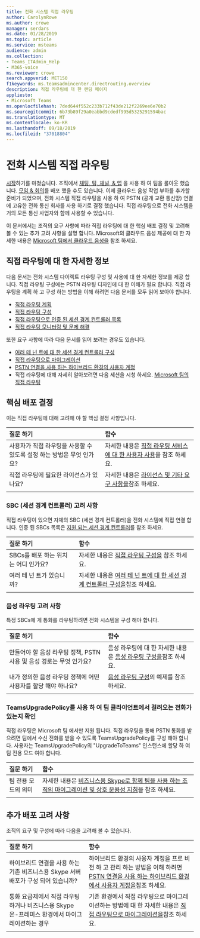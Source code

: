 ```yaml
---
title: 전화 시스템 직접 라우팅
author: CarolynRowe
ms.author: crowe
manager: serdars
ms.date: 01/28/2019
ms.topic: article
ms.service: msteams
audience: admin
ms.collection:
- Teams_ITAdmin_Help
- M365-voice
ms.reviewer: crowe
search.appverid: MET150
f1keywords: ms.teamsadmincenter.directrouting.overview
description: 직접 라우팅에 대 한 랜딩 페이지
appliesto:
- Microsoft Teams
ms.openlocfilehash: 7ded644f552c233b712f43de212f2269ee6e70b2
ms.sourcegitcommit: 6b73b89f29a0eabbd9cdedf995d5325291594bac
ms.translationtype: MT
ms.contentlocale: ko-KR
ms.lasthandoff: 09/18/2019
ms.locfileid: "37018804"
---
```

# <a name="phone-system-direct-routing"></a>전화 시스템 직접 라우팅

[시작](get-started-with-teams-quick-start.md)하기를 마쳤습니다. 조직에서 [채팅, 팀, 채널, & 앱](deploy-chat-teams-channels-microsoft-teams-landing-page.md) 을 사용 하 여 팀을 롤아웃 했습니다. [모임 & 회의](deploy-meetings-microsoft-teams-landing-page.md)를 배포 했을 수도 있습니다. 이제 클라우드 음성 작업 부하를 추가할 준비가 되었으며, 전화 시스템 직접 라우팅을 사용 하 여 PSTN (공개 교환 통신망) 연결에 고유한 전화 통신 회사를 사용 하기로 결정 했습니다. 직접 라우팅으로 전화 시스템을 거의 모든 통신 사업자와 함께 사용할 수 있습니다.

이 문서에서는 조직의 요구 사항에 따라 직접 라우팅에 대 한 핵심 배포 결정 및 고려해 볼 수 있는 추가 고려 사항을 설명 합니다. Microsoft의 클라우드 음성 제공에 대 한 자세한 내용은 [Microsoft 팀에서 클라우드 음성을](cloud-voice-landing-page.md) 참조 하세요.

## <a name="learn-more-about-direct-routing"></a>직접 라우팅에 대 한 자세한 정보

다음 문서는 전화 시스템 다이렉트 라우팅 구성 및 사용에 대 한 자세한 정보를 제공 합니다. 직접 라우팅 구성에는 PSTN 라우팅 디자인에 대 한 이해가 필요 합니다. 직접 라우팅을 계획 하 고 구성 하는 방법을 이해 하려면 다음 문서를 모두 읽어 보아야 합니다.

- [직접 라우팅 계획](direct-routing-plan.md) 
- [직접 라우팅 구성](direct-routing-configure.md)
- [직접 라우팅으로 인증 된 세션 경계 컨트롤러 목록](direct-routing-border-controllers.md)
- [직접 라우팅 모니터링 및 문제 해결](direct-routing-monitor-and-troubleshoot.md)

또한 요구 사항에 따라 다음 문서를 읽어 보려는 경우도 있습니다.

-  [여러 테 넌 트에 대 한 세션 경계 컨트롤러 구성](direct-routing-sbc-multiple-tenants.md)
-  [직접 라우팅으로 마이그레이션](direct-routing-migrating.md)
-  [PSTN 연결을 사용 하는 하이브리드 환경의 사용자 계정](direct-routing-user-accounts-in-a-hybrid-environment.md)
- 직접 라우팅에 대해 자세히 알아보려면 다음 세션을 시청 하세요. [Microsoft 팀의 직접 라우팅](https://aka.ms/teams-direct-routing)

## <a name="core-deployment-decisions"></a>핵심 배포 결정

이는 직접 라우팅에 대해 고려해 야 할 핵심 결정 사항입니다. 

|질문 하기|함수 |
| :------------|:-------|
|사용자가 직접 라우팅을 사용할 수 있도록 설정 하는 방법은 무엇 인가요? | 자세한 내용은 [직접 라우팅 서비스에 대 한 사용자 사용](direct-routing-configure.md#enable-users-for-direct-routing-service)을 참조 하세요. |
직접 라우팅에 필요한 라이선스가 있나요? | 자세한 내용은 [라이선스 및 기타 요구 사항을](direct-routing-plan.md#licensing-and-other-requirements)참조 하세요.
|||

### <a name="session-border-controller-sbc-considerations"></a>SBC (세션 경계 컨트롤러) 고려 사항

직접 라우팅이 있으면 자체의 SBC (세션 경계 컨트롤러)을 전화 시스템에 직접 연결 합니다.  인증 된 SBCs 목록은 [지원 되는 세션 경계 컨트롤러](direct-routing-border-controllers.md)를 참조 하세요.

|질문 하기|함수 |
|:------------|:-------|
| SBCs를 배포 하는 위치는 어디 인가요? | 자세한 내용은 [직접 라우팅 구성을](direct-routing-configure.md) 참조 하세요. | 
여러 테 넌 트가 있습니까? | 자세한 내용은 [여러 테 넌 트에 대 한 세션 경계 컨트롤러 구성을](direct-routing-sbc-multiple-tenants.md)참조 하세요.|
|||

### <a name="voice-routing-considerations"></a>음성 라우팅 고려 사항

특정 SBCs에 게 통화를 라우팅하려면 전화 시스템을 구성 해야 합니다.

|질문 하기|함수 |
|:------------|:-------|
| 만들어야 할 음성 라우팅 정책, PSTN 사용 및 음성 경로는 무엇 인가요? | 음성 라우팅에 대 한 자세한 내용은 [음성 라우팅 구성을](direct-routing-configure.md#configure-voice-routing)참조 하세요.
| 내가 정의한 음성 라우팅 정책에 어떤 사용자를 할당 해야 하나요? | [음성 라우팅 구성](direct-routing-configure.md#configure-voice-routing)의 예제를 참조 하세요. |
|||

### <a name="ensure-incoming-calls-land-in-the-teams-client-using-teamsupgradepolicy"></a>TeamsUpgradePolicy를 사용 하 여 팀 클라이언트에서 걸려오는 전화가 있는지 확인

직접 라우팅은 Microsoft 팀 에서만 지원 됩니다. 직접 라우팅을 통해 PSTN 통화를 받으려면 팀에서 수신 전화를 받을 수 있도록 TeamsUpgradePolicy를 구성 해야 합니다. 사용자는 TeamsUpgradePolicy의 "UpgradeToTeams" 인스턴스에 할당 하 여 팀 전용 모드 여야 합니다. 

|질문 하기|함수 |
|:------------|:-------|
|팀 전용 모드의 의미 | 자세한 내용은 [비즈니스용 Skype로 함께 팀을 사용 하는 조직의 마이그레이션 및 상호 운용성 지침](https://docs.microsoft.com/microsoftteams/migration-interop-guidance-for-teams-with-skype)을 참조 하세요.|
|||

## <a name="additional-deployment-considerations"></a>추가 배포 고려 사항

조직의 요구 및 구성에 따라 다음을 고려해 볼 수 있습니다.

| 질문 하기| 함수 |
| :------------|:-------|
| 하이브리드 연결을 사용 하는 기존 비즈니스용 Skype 서버 배포가 구성 되어 있습니까? |  하이브리드 환경의 사용자 계정을 프로 비전 하 고 관리 하는 방법을 이해 하려면 [PSTN 연결을 사용 하는 하이브리드 환경에서 사용자 계정을](direct-routing-user-accounts-in-a-hybrid-environment.md)참조 하세요.| 
| 통화 요금제에서 직접 라우팅 하거나 비즈니스용 Skype 온-프레미스 환경에서 마이그레이션하는 경우 | 기존 환경에서 직접 라우팅으로 마이그레이션하는 방법에 대 한 자세한 내용은 [직접 라우팅으로 마이그레이션을](direct-routing-migrating.md)참조 하세요. |
|||
